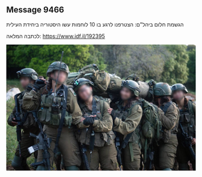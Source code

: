 ## Message 9466

הגשמת חלום ביהל"ם:
הצטרפנו לרגע בו 10 לוחמות עשו היסטוריה ביחידת העילית

לכתבה המלאה:
https://www.idf.il/192395

![Photo](./9466/9466_photo.jpg)

